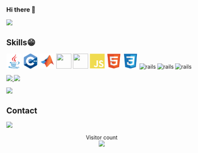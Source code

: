 ### Hi there 👋

<a href="https://www.youtube.com/watch?v=ZzDDmi7JhEo"><img src="https://user-images.githubusercontent.com/73097560/115834477-dbab4500-a447-11eb-908a-139a6edaec5c.gif"></a>

## Skills😁

<img src="https://raw.githubusercontent.com/devicons/devicon/master/icons/java/java-original.svg" alt = "rails"  height="40" width="40" style = "max-width:100;"></img>
<img src="https://raw.githubusercontent.com/devicons/devicon/master/icons/cplusplus/cplusplus-original.svg" alt = "rails"  height="40" width="40" style = "max-width:100;"></img>
<img src="https://raw.githubusercontent.com/devicons/devicon/master/icons/matlab/matlab-original.svg" alt = "rails"  height="40" width="40" style = "max-width:100;"></img>
 <img src="https://cdn.jsdelivr.net/gh/devicons/devicon/icons/arduino/arduino-original-wordmark.svg" height = "40" width="40" >
 <img src="https://cdn.jsdelivr.net/gh/devicons/devicon/icons/python/python-original.svg" height = "40" width="40"  />
 <img src="https://raw.githubusercontent.com/devicons/devicon/master/icons/javascript/javascript-plain.svg" alt = "rails"  height="40" width="40" style = "max-width:100;"></img>
 <img src="https://raw.githubusercontent.com/devicons/devicon/master/icons/html5/html5-original.svg" alt = "rails"  height="40" width="40" style = "max-width:100;"></img>
 <img src="https://raw.githubusercontent.com/devicons/devicon/master/icons/css3/css3-original.svg" alt = "rails"  height="40" width="40" style = "max-width:100;" ></img>
 <img src="https://cdn.jsdelivr.net/gh/devicons/devicon/icons/flutter/flutter-plain.svg" alt = "rails"  height="40" width="40" style = "max-width:100;" ></img>
 <img src="https://cdn.jsdelivr.net/gh/devicons/devicon/icons/spring/spring-original-wordmark.svg" alt = "rails"  height="40" width="40" style = "max-width:100;" ></img>
 <img src="https://cdn.jsdelivr.net/gh/devicons/devicon/icons/postgresql/postgresql-original.svg" alt = "rails"  height="40" width="40" style = "max-width:100;" ></img>

<div>
 
 
  <a href="https://github.com/JoaoVitor73">
  <img height="170em" src="https://github-readme-stats.vercel.app/api?username=JoaoVitor73&show_icons=true&theme=tokyonight&include_all_commits=true&count_private=true"/>
  <img height="170em" src="https://github-readme-stats.vercel.app/api/top-langs/?username=JoaoVitor73&layout=compact&langs_count=16&theme=tokyonight"/>
</div>
 
 <a href="https://www.youtube.com/watch?v=ZzDDmi7JhEo"><img src="https://user-images.githubusercontent.com/73097560/115834477-dbab4500-a447-11eb-908a-139a6edaec5c.gif"></a>
 
 ## Contact 
<div>
     <a href = "mailto:joao.vieira.712@ufrn.edu.br"><img src="https://img.shields.io/badge/-Gmail-%23333?style=for-the-badge&logo=gmail&logoColor=white" target="_blank"></a> 
 </div>
 <p align="center"> 
  Visitor count<br>
  <img src="https://profile-counter.glitch.me/JoaoVitor733/count.svg" />
</p>


<!--
**JoaoVitor733/JoaoVitor733** is a ✨ _special_ ✨ repository because its `README.md` (this file) appears on your GitHub profile.

Here are some ideas to get you started:

- 🔭 I’m currently working on ...
- 🌱 I’m currently learning ...
- 👯 I’m looking to collaborate on ...
- 🤔 I’m looking for help with ...
- 💬 Ask me about ...
- 📫 How to reach me: ...
- 😄 Pronouns: ...
- ⚡ Fun fact: ...
-->
